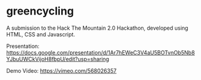 # greencycling

A submission to the Hack The Mountain 2.0 Hackathon, developed using HTML, CSS and Javascript. 

Presentation: https://docs.google.com/presentation/d/1Ar7hEWeC3V4aU5BOTvnOb5Nb8YJbuUWCkVijoH8fbpU/edit?usp=sharing

Demo Video: https://vimeo.com/568026357
